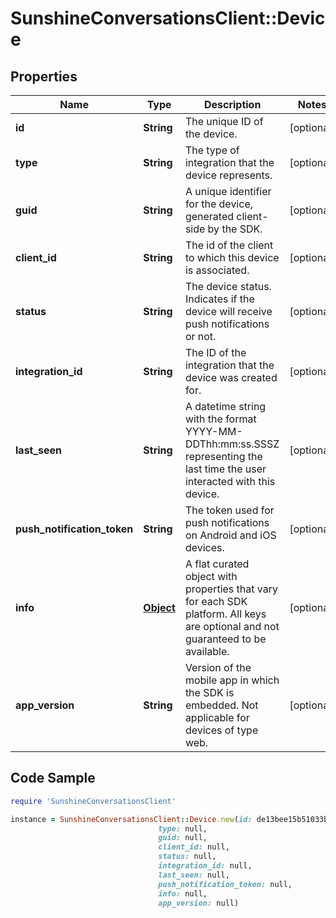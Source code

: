 # SunshineConversationsClient::Device

## Properties

Name | Type | Description | Notes
------------ | ------------- | ------------- | -------------
**id** | **String** | The unique ID of the device. | [optional] 
**type** | **String** | The type of integration that the device represents. | [optional] 
**guid** | **String** | A unique identifier for the device, generated client-side by the SDK. | [optional] 
**client_id** | **String** | The id of the client to which this device is associated. | [optional] 
**status** | **String** | The device status. Indicates if the device will receive push notifications or not. | [optional] 
**integration_id** | **String** | The ID of the integration that the device was created for. | [optional] 
**last_seen** | **String** | A datetime string with the format YYYY-MM-DDThh:mm:ss.SSSZ representing the last time the user interacted with this device. | [optional] 
**push_notification_token** | **String** | The token used for push notifications on Android and iOS devices. | [optional] 
**info** | [**Object**](.md) | A flat curated object with properties that vary for each SDK platform. All keys are optional and not guaranteed to be available. | [optional] 
**app_version** | **String** | Version of the mobile app in which the SDK is embedded. Not applicable for devices of type web. | [optional] 

## Code Sample

```ruby
require 'SunshineConversationsClient'

instance = SunshineConversationsClient::Device.new(id: de13bee15b51033b34162411,
                                 type: null,
                                 guid: null,
                                 client_id: null,
                                 status: null,
                                 integration_id: null,
                                 last_seen: null,
                                 push_notification_token: null,
                                 info: null,
                                 app_version: null)
```


